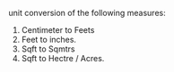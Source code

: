 unit conversion of the following measures:
1. Centimeter to Feets
2. Feet to inches.
3. Sqft to Sqmtrs
4. Sqft to Hectre / Acres.
